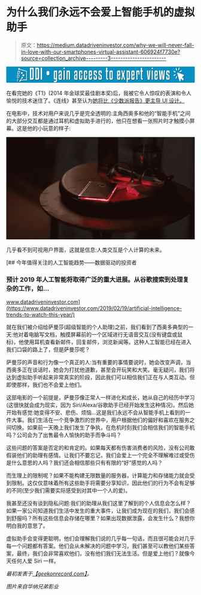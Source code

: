 # 为什么我们永远不会爱上智能手机的虚拟助手

> 原文：<https://medium.datadriveninvestor.com/why-we-will-never-fall-in-love-with-our-smartphones-virtual-assistant-606924f7730e?source=collection_archive---------3----------------------->

[![](img/341e0ba70e84dfdc00a6864a5d503b24.png)](http://www.track.datadriveninvestor.com/1B9E)

在看完她的《T1》(2014 年金球奖最佳剧本奖)后，我被它令人惊叹的表演和令人愉悦的技术迷住了。《连线》甚至认为[她将比《少数派报告》更主导 UI 设计。](http://www.wired.com/design/2014/01/will-influential-ui-design-minority-report/)

在电影中，技术对用户来说几乎是完全透明的:主角西奥多和他的“智能手机”之间的大部分交互都是通过耳机和虚拟助手进行的，他只在想看一张照片时才触摸小屏幕。这是他的小玩意的样子:

![](img/a6b8c040a4f2a6af92cd3ae2047b180c.png)

几乎看不到可视用户界面，这就是信息:人类交互是个人计算的未来。

[](https://www.datadriveninvestor.com/2019/02/19/artificial-intelligence-trends-to-watch-this-year/) [## 今年值得关注的人工智能趋势——数据驱动的投资者

### 预计 2019 年人工智能将取得广泛的重大进展。从谷歌搜索到处理复杂的工作，如…

www.datadriveninvestor.com](https://www.datadriveninvestor.com/2019/02/19/artificial-intelligence-trends-to-watch-this-year/) 

就在我们被介绍给萨曼莎(超级智能的个人助理)之前，我们看到了西奥多典型的一天:他对着电脑写文档，触摸屏幕前的一个区域进行无语音交互(没有键盘或鼠标)，他使用耳机查看新邮件，回复邮件，浏览新闻等。这种人工智能已经在进入我们口袋的路上了，但是萨曼莎呢？

萨曼莎的声音和行为像一个真正的人:当有重要的事情要说时，她会改变声调，当西奥多正在谈话时，她会为打扰他道歉，甚至会开玩笑和大笑。毫无疑问，我们将达到虚拟助手听起来非常真实的阶段，因此我们可以相信我们正在与人类互动。但即使那样，我们也不会爱上他们。

这部电影的一个前提是，萨曼莎像正常人一样进化和成长，她从自己的经历中学习(这很快就会成为现实，因为 Siri/Alexa/谷歌助手已经开始发生这种情况)。然后她开始有感觉:她变得不安、悲伤、烦恼…这是我们永远不会从智能手机上看到的一件大事。我们生活在一个竞争激烈的世界中，用户根据他们的偏好和喜欢在服务之间切换。如果前一天晚上我们发生了争执，在危机时刻我们会相信我们的智能手机吗？公司会为了出售最令人愉快的助手而争斗吗？

这些问题的答案是否定的和肯定的。如果每天都有伤害消费者的风险，没有公司敢假装他们的助理有感情。让我们不要忘记，我们会爱上一个完全不理解难过或受伤是什么意思的人吗？我们还会相信那些只有有限的“好”感觉的人吗？

而生理上的限制呢？如果不能构建无限数量的服务器，计算能力和存储能力就会受到限制。这仅仅意味着所有这些助手将需要分享知识，因此他们的行为不会有足够的不同(至少我们需要实际感受到对其中一个人的爱)。

我甚至还没有谈到隐私问题:我们的助理从我们这里了解到的个人信息会怎么样？如果一家公司知道我们生活中发生的重大事件，让我们成为现在的我们，我们会感到舒服吗？所有这些信息会存储在哪里？如果出现数据泄露，会发生什么？我想你明白我的意思了。

虚拟助手会变得更聪明，他们会理解我们说的几乎每一句话，而且很可能会对几乎每一个问题都有答案。他们会从未解决的问题中学习，我们甚至可以教他们某些答案，最终，我们会非常喜欢他们，没有他们我们无法生活。但是爱上他们？就像今天任何人爱 Siri 一样。

*最初发表于*[*【geekonrecord.com】*](https://geekonrecord.com/2014/01/17/why-we-will-never-fall-in-love-with-our-virtual-assistant/)*。*

*图片来自华纳兄弟影业*